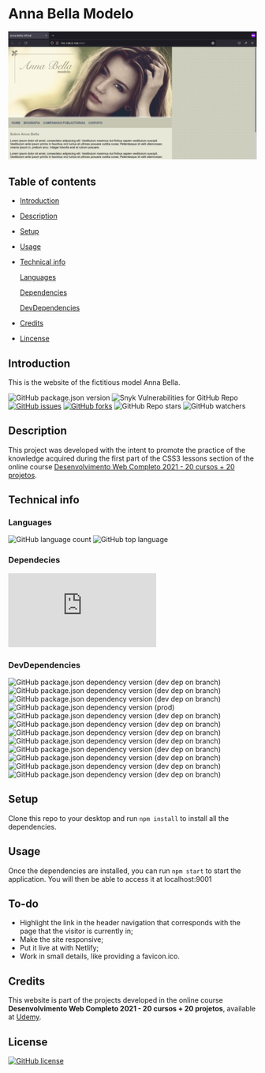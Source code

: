# Anna Bella Modelo

![The model Anna Bella](app/assets/images/screenshots/home.png)

## Table of contents

- [Introduction](#introduction)
- [Description](#description)
- [Setup](#setup)
- [Usage](#usage)
- [Technical info](#technical-info)

  [Languages](#languages)

  [Dependencies](#dependencies)

  [DevDependencies](#dev-dependencies)

- [Credits](#credits)
- [Lincense](#license)

## Introduction

This is the website of the fictitious model Anna Bella.

![GitHub package.json version](https://img.shields.io/github/package-json/v/matheus4lves/anna-bella?style=flat) ![Snyk Vulnerabilities for GitHub Repo](https://img.shields.io/snyk/vulnerabilities/github/matheus4lves/anna-bella?style=flat) [![GitHub issues](https://img.shields.io/github/issues/matheus4lves/anna-bella?style=flat)](https://github.com/matheus4lves/anna-bella/issues) [![GitHub forks](https://img.shields.io/github/forks/matheus4lves/anna-bella?style=flat)](https://github.com/matheus4lves/anna-bella/network) ![GitHub Repo stars](https://img.shields.io/github/stars/matheus4lves/anna-bella?style=social) ![GitHub watchers](https://img.shields.io/github/watchers/matheus4lves/anna-bella?style=social)

## Description

This project was developed with the intent to promote the practice of the knowledge acquired during the first part of the CSS3 lessons section of the online course
[Desenvolvimento Web Completo 2021 - 20 cursos + 20 projetos](https://www.udemy.com/course/web-completo/).

[//]: # "this is a workaround to make a comments"
[//]: # "## Features"
[//]: # "## Demo"

## Technical info

### Languages

![GitHub language count](https://img.shields.io/github/languages/count/matheus4lves/anna-bella?style=flat-square) ![GitHub top language](https://img.shields.io/github/languages/top/matheus4lves/anna-bella?style=flat)

### Dependecies

![GitHub package.json dependency version (prod)](https://img.shields.io/github/package-json/dependency-version/matheus4lves/anna-bella/normalize.css?style=flat)

### DevDependencies

![GitHub package.json dependency version (dev dep on branch)](https://img.shields.io/github/package-json/dependency-version/matheus4lves/anna-bella/dev/autoprefixer) ![GitHub package.json dependency version (dev dep on branch)](https://img.shields.io/github/package-json/dependency-version/matheus4lves/anna-bella/dev/css-loader) ![GitHub package.json dependency version (dev dep on branch)](https://img.shields.io/github/package-json/dependency-version/matheus4lves/anna-bella/dev/postcss) ![GitHub package.json dependency version (prod)](https://img.shields.io/github/package-json/dependency-version/matheus4lves/anna-bella/postcss-import?style=flate) ![GitHub package.json dependency version (dev dep on branch)](https://img.shields.io/github/package-json/dependency-version/matheus4lves/anna-bella/dev/postcss-loader) ![GitHub package.json dependency version (dev dep on branch)](https://img.shields.io/github/package-json/dependency-version/matheus4lves/anna-bella/dev/postcss-mixins) ![GitHub package.json dependency version (dev dep on branch)](https://img.shields.io/github/package-json/dependency-version/matheus4lves/anna-bella/dev/postcss-nested) ![GitHub package.json dependency version (dev dep on branch)](https://img.shields.io/github/package-json/dependency-version/matheus4lves/anna-bella/dev/postcss-simple-vars) ![GitHub package.json dependency version (dev dep on branch)](https://img.shields.io/github/package-json/dependency-version/matheus4lves/anna-bella/dev/style-loader) ![GitHub package.json dependency version (dev dep on branch)](https://img.shields.io/github/package-json/dependency-version/matheus4lves/anna-bella/dev/webpack) ![GitHub package.json dependency version (dev dep on branch)](https://img.shields.io/github/package-json/dependency-version/matheus4lves/anna-bella/dev/webpack-cli) ![GitHub package.json dependency version (dev dep on branch)](https://img.shields.io/github/package-json/dependency-version/matheus4lves/anna-bella/dev/webpack-dev-server)

## Setup

Clone this repo to your desktop and run `npm install` to install all the dependencies.

## Usage

Once the dependencies are installed, you can run `npm start` to start the application. You will then be able to access it at localhost:9001

[//]: # "## Built with"

## To-do

- Highlight the link in the header navigation that corresponds with the page that the visitor is currently in;
- Make the site responsive;
- Put it live at with Netlify;
- Work in small details, like providing a favicon.ico.

## Credits

This website is part of the projects developed in the online course **Desenvolvimento Web Completo 2021 - 20 cursos + 20 projetos**, available at [Udemy](https://www.udemy.com/course/web-completo/).

## License

[![GitHub license](https://img.shields.io/github/license/matheus4lves/anna-bella?style=flat)](https://github.com/matheus4lves/anna-bella)
